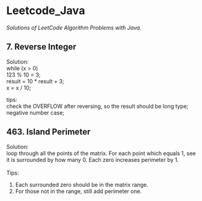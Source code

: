 # Leetcode_Java
*Solutions of LeetCode Algorithm Problems with Java.*

## 7. Reverse Integer<br>
Solution:<br>
while (x > 0)<br>
123 % 10 = 3;<br>
result = 10 * result + 3;<br>
x = x / 10;<br>

tips:<br>
check the OVERFLOW after reversing, so the result should be long type;<br>
negative number case;<br>



## 463. Island Perimeter <br>
Solution: <br> loop through all the points of the matrix. For each point which equals 1, see it is surrounded by how many 0. Each zero increases perimeter by 1. <br> <br>
Tips: <br> 
1. Each surrounded zero should be in the matrix range. <br>
2. For those not in the range, still add perimeter one. <br>
